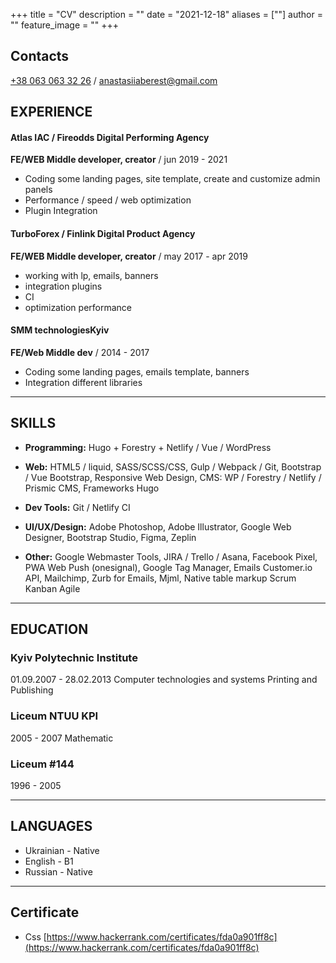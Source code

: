 +++
title = "CV"
description = ""
date = "2021-12-18"
aliases = [""]
author = ""
feature_image = ""
+++

## Contacts
[+38&nbsp;063&nbsp;063&nbsp;32&nbsp;26](+380630633226) /
anastasiiaberest@gmail.com


## EXPERIENCE

#### Atlas IAC / Fireodds Digital Performing Agency

**FE/WEB Middle developer, creator** / jun 2019 - 2021

- Coding some landing pages, site template, create and customize admin panels
- Performance / speed / web optimization
- Plugin Integration

#### TurboForex / Finlink Digital Product Agency
**FE/WEB Middle developer, creator** / may 2017 - apr 2019

- working with lp, emails, banners
- integration plugins
- CI
- optimization performance


#### SMM technologiesKyiv
**FE/Web Middle dev** / 2014 - 2017

- Coding some landing pages, emails template, banners
- Integration different libraries

---
## SKILLS
- **Programming:**
 Hugo + Forestry + Netlify /
 Vue / WordPress
 
- **Web:**
  HTML5 / liquid, 
  SASS/SCSS/CSS, 
  Gulp / Webpack / Git, 
  Bootstrap / Vue Bootstrap, 
  Responsive Web Design,
  CMS: WP / Forestry / Netlify  / Prismic CMS,
  Frameworks Hugo 

- **Dev Tools:**
    Git / Netlify CI

- **UI/UX/Design:** 
    Adobe Photoshop,
    Adobe Illustrator, 
    Google Web Designer, 
    Bootstrap Studio, 
    Figma, 
    Zeplin
    
- **Other:**
    Google Webmaster Tools,
    JIRA / Trello / Asana, 
    Facebook Pixel, 
    PWA Web Push (onesignal), 
    Google Tag Manager,
    Emails Customer.io API, 
    Mailchimp, 
    Zurb for Emails, 
    Mjml, 
    Native table markup
    Scrum
    Kanban
    Agile

---

## EDUCATION

### Kyiv Polytechnic Institute
01.09.2007 - 28.02.2013
Computer technologies and systems Printing and Publishing
### Liceum NTUU KPI
2005 - 2007
Mathematic
### Liceum #144
1996 - 2005

---
## LANGUAGES
- Ukrainian	- Native
- English - B1
- Russian - Native

---
## Certificate
- Css [https://www.hackerrank.com/certificates/fda0a901ff8c](https://www.hackerrank.com/certificates/fda0a901ff8c)
